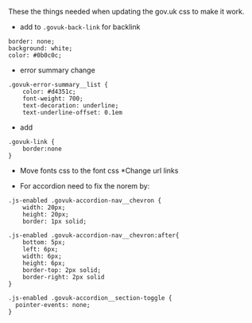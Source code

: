 These the things needed when updating the gov.uk css to make it work.

* add to `.govuk-back-link` for backlink
```
border: none;
background: white;
color: #0b0c0c;
```

* error summary change
```
.govuk-error-summary__list {
    color: #d4351c;
    font-weight: 700;
    text-decoration: underline;
    text-underline-offset: 0.1em
```

* add 
```
.govuk-link {
    border:none
}
```

* Move fonts css to the font css
*Change url links

* For accordion need to fix the norem by:
```
.js-enabled .govuk-accordion-nav__chevron {
    width: 20px;
    height: 20px;
    border: 1px solid;

.js-enabled .govuk-accordion-nav__chevron:after{
    bottom: 5px;
    left: 6px;
    width: 6px;
    height: 6px;
    border-top: 2px solid;
    border-right: 2px solid
}

.js-enabled .govuk-accordion__section-toggle {
  pointer-events: none;
}
```
